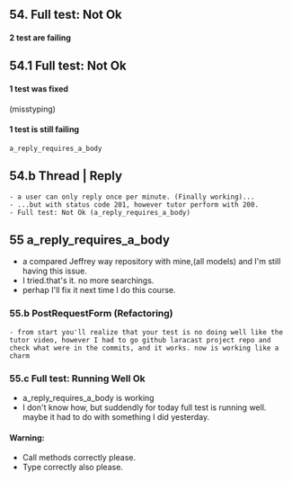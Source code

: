 ## 54. Full test: Not Ok
#### 2 test are failing

## 54.1 Full test: Not Ok
#### 1 test was fixed
(misstyping)
#### 1 test is still failing
    a_reply_requires_a_body
## 54.b Thread | Reply
    - a user can only reply once per minute. (Finally working)...
    - ...but with status code 201, however tutor perform with 200.
    - Full test: Not Ok (a_reply_requires_a_body)
## 55 a_reply_requires_a_body
 - a compared Jeffrey way repository with mine,(all models) and I'm still having this issue.
 - I tried.that's it. no more searchings.
 - perhap I'll fix it  next time I do this course.
### 55.b PostRequestForm (Refactoring)
    - from start you'll realize that your test is no doing well like the tutor video, however I had to go github laracast project repo and check what were in the commits, and it works. now is working like a charm
   ### 55.c Full test: Running Well Ok 
   - a_reply_requires_a_body is working
   - I don't know how, but suddendly for today full test is running well. maybe it had to do with something I did yesterday.
   #### Warning:
   - Call methods correctly please.
   - Type correctly also please.
   
   
   